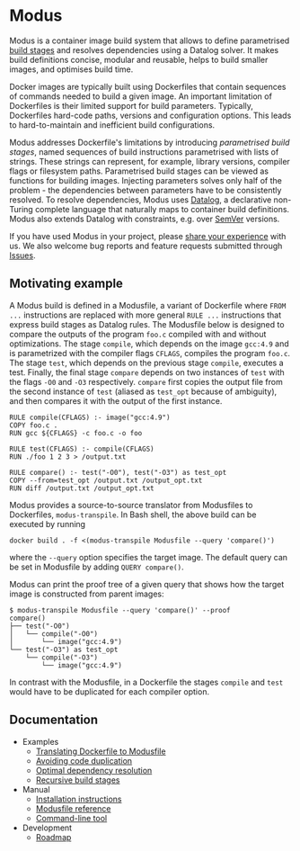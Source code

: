 # Modus

Modus is a container image build system that allows to define parametrised [build stages](https://docs.docker.com/develop/develop-images/multistage-build/) and resolves dependencies using a Datalog solver. It makes build definitions concise, modular and reusable, helps to build smaller images, and optimises build time.

Docker images are typically built using Dockerfiles that contain sequences of commands needed to build a given image. An important limitation of Dockerfiles is their limited support for build parameters. Typically, Dockerfiles hard-code paths, versions and configuration options. This leads to hard-to-maintain and inefficient build configurations.

Modus addresses Dockerfile's limitations by introducing _parametrised build stages_, named sequences of build instructions parametrised with lists of strings. These strings can represent, for example, library versions, compiler flags or filesystem paths. Parametrised build stages can be viewed as functions for building images. Injecting parameters solves only half of the problem - the dependencies between parameters have to be consistently resolved. To resolve dependencies, Modus uses [Datalog](https://en.wikipedia.org/wiki/Datalog), a declarative non-Turing complete language that naturally maps to container build definitions. Modus also extends Datalog with constraints, e.g. over [SemVer](https://semver.org/) versions.

If you have used Modus in your project, please [share your experience](https://docs.google.com/forms/d/e/1FAIpQLSctraHPE-vx9m6Mc6APfCykSGzP-ShE93BO-R57helgw82_4A/viewform?usp=sf_link) with us. We also welcome bug reports and feature requests submitted through [Issues](https://github.com/mechtaev/modus/issues).

## Motivating example

A Modus build is defined in a Modusfile, a variant of Dockerfile where `FROM ...` instructions are replaced with more general `RULE ...` instructions that express build stages as Datalog rules. The Modusfile below is designed to compare the outputs of the program `foo.c` compiled with and without optimizations. The stage `compile`, which depends on the image `gcc:4.9` and is parametrized with the compiler flags `CFLAGS`, compiles the program `foo.c`. The stage `test`, which depends on the previous stage `compile`, executes a test. Finally, the final stage `compare` depends on two instances of `test` with the flags `-O0` and `-O3` respectively. `compare` first copies the output file from the second instance of `test` (aliased as `test_opt` because of ambiguity), and then compares it with the output of the first instance.

    RULE compile(CFLAGS) :- image("gcc:4.9")
    COPY foo.c .
    RUN gcc ${CFLAGS} -c foo.c -o foo

    RULE test(CFLAGS) :- compile(CFLAGS)
    RUN ./foo 1 2 3 > /output.txt

    RULE compare() :- test("-O0"), test("-O3") as test_opt
    COPY --from=test_opt /output.txt /output_opt.txt
    RUN diff /output.txt /output_opt.txt

Modus provides a source-to-source translator from Modusfiles to Dockerfiles, `modus-transpile`. In Bash shell, the above build can be executed by running 

    docker build . -f <(modus-transpile Modusfile --query 'compare()')

where the `--query` option specifies the target image. The default query can be set in Modusfile by adding `QUERY compare()`.

Modus can print the proof tree of a given query that shows how the target image is constructed from parent images:

    $ modus-transpile Modusfile --query 'compare()' --proof
    compare()
    ├── test("-O0")
    │   └── compile("-O0")
    │       └── image("gcc:4.9")
    └── test("-O3") as test_opt
        └── compile("-O3")
            └── image("gcc:4.9")

In contrast with the Modusfile, in a Dockerfile the stages `compile` and `test` would have to be duplicated for each compiler option.
   
## Documentation

- Examples
  - [Translating Dockerfile to Modusfile](doc/example-nullary-stages.md)
  - [Avoiding code duplication](doc/example-avoiding-code-duplication.md)
  - [Optimal dependency resolution](doc/example-optimal-dependency-resolution.md)
  - [Recursive build stages](doc/example-recursive-stages.md)
- Manual
  - [Installation instructions](doc/manual-installation.md)
  - [Modusfile reference](doc/manual-modusfile-reference.md)
  - [Command-line tool](doc/manual-command-line-tool.md)
- Development
  - [Roadmap](doc/development-roadmap.md)
